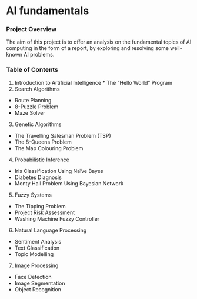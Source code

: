 # AI fundamentals

### Project Overview

The aim of this project is to offer an analysis on the fundamental topics of AI computing in the form of a report, by exploring and resolving some well-known AI problems.

### Table of Contents

1. Introduction to Artificial Intelligence
          * The “Hello World” Program
2. Search Algorithms
  * Route Planning
  * 8-Puzzle Problem
  * Maze Solver
3. Genetic Algorithms
  * The Travelling Salesman Problem (TSP)
  * The 8-Queens Problem
  * The Map Colouring Problem
4. Probabilistic Inference
  * Iris Classification Using Naïve Bayes
  * Diabetes Diagnosis
  * Monty Hall Problem Using Bayesian Network
5. Fuzzy Systems
  * The Tipping Problem
  * Project Risk Assessment
  * Washing Machine Fuzzy Controller
6. Natural Language Processing
  * Sentiment Analysis
  * Text Classification
  * Topic Modelling
7. Image Processing
  * Face Detection
  * Image Segmentation
  * Object Recognition
